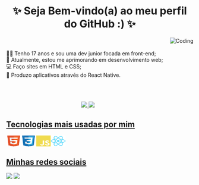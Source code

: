 <h1 align="center">✨ Seja Bem-vindo(a) ao meu perfil do GitHub :) ✨</h1>

<img align="right" alt="Coding" height="200" src="https://media.giphy.com/media/dMLmQfCO7lCA2gX3tw/giphy.gif">

<div align="left">
      <p>
      <br><br>
      🙋‍♀️ Tenho 17 anos e sou uma dev junior focada em front-end;<br>
      🧠 Atualmente, estou me aprimorando em desenvolvimento web;<br>
      💻 Faço sites em HTML e CSS; <br> 
      👾 Produzo aplicativos através do React Native.<br><br>
      </p>
</div>
  
##

<div align="center"><br>   
  <a href="https://github.com/luisamellx">
  <img height="150px" src="https://github-readme-stats.vercel.app/api?username=luisamellx&show_icons=true&theme=cobalt&include_all_commits=true&count_private=true"/>
  <img height="150px" src="https://github-readme-stats.vercel.app/api/top-langs/?username=luisamellx&layout=compact&langs_count=7&theme=cobalt"/>
</div>

##

<div>
    <h2 align="left"> Tecnologias mais usadas por mim </h2>
      <img align="left" alt="HTML" height="30" width="40" src="https://raw.githubusercontent.com/devicons/devicon/master/icons/html5/html5-original.svg">
      <img align="left" alt="CSS" height="30" width="40" src="https://raw.githubusercontent.com/devicons/devicon/master/icons/css3/css3-original.svg">
      <img align="left" alt="Js" height="30" width="40" src="https://raw.githubusercontent.com/devicons/devicon/master/icons/javascript/javascript-plain.svg">
      <img align="left" alt="React" height="30" width="40" src="https://raw.githubusercontent.com/devicons/devicon/master/icons/react/react-original.svg">
</div>
      
##
      
<div><br>
  <h2 align="left"> Minhas redes sociais </h2>
  <a href="https://instagram.com/luisamellx" target="_blank"><img src="https://img.shields.io/badge/-Instagram-%23E4405F?style=for-the-badge&logo=instagram&logoColor=white" target="_blank"></a>
  <a href = "mailto:contatoluhmello@gmail.com"><img src="https://img.shields.io/badge/-Gmail-%23333?style=for-the-badge&logo=gmail&logoColor=white" target="_blank"></a>
</div>

<div><br>
      <script type="text/javascript" src="https://cdnjs.buymeacoffee.com/1.0.0/button.prod.min.js" data-name="bmc-button" data-slug="luisamellx" data-color="#FFDD00" data-emoji=""  data-font="Poppins" data-text="Buy me a coffee" data-outline-color="#000000" data-font-color="#000000" data-coffee-color="#ffffff" ></script>

</div>
